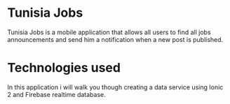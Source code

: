 # Tunisia Jobs
Tunisia Jobs is a mobile application that allows all users to find all jobs announcements and send him a notification when a new post is published.
# Technologies used
In this application i will walk you though creating a data service using Ionic 2 and Firebase realtime database.
